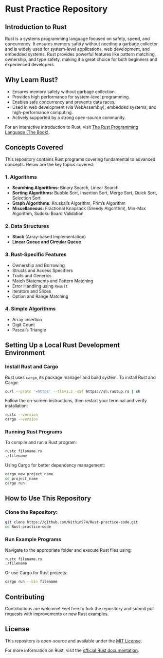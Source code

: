 # Rust Practice Repository

## Introduction to Rust

Rust is a systems programming language focused on safety, speed, and concurrency. It ensures memory safety without needing a garbage collector and is widely used for system-level applications, web development, and embedded systems. Rust provides powerful features like pattern matching, ownership, and type safety, making it a great choice for both beginners and experienced developers.

## Why Learn Rust?
- Ensures memory safety without garbage collection.
- Provides high performance for system-level programming.
- Enables safe concurrency and prevents data races.
- Used in web development (via WebAssembly), embedded systems, and high-performance computing.
- Actively supported by a strong open-source community.

For an interactive introduction to Rust, visit [The Rust Programming Language (The Book)](https://doc.rust-lang.org/book/).

## Concepts Covered
This repository contains Rust programs covering fundamental to advanced concepts. Below are the key topics covered:

### 1. Algorithms
- **Searching Algorithms:** Binary Search, Linear Search
- **Sorting Algorithms:** Bubble Sort, Insertion Sort, Merge Sort, Quick Sort, Selection Sort
- **Graph Algorithms:** Kruskal’s Algorithm, Prim’s Algorithm
- **Miscellaneous:** Fractional Knapsack (Greedy Algorithm), Min-Max Algorithm, Sudoku Board Validation

### 2. Data Structures
- **Stack** (Array-based Implementation)
- **Linear Queue and Circular Queue**

### 3. Rust-Specific Features
- Ownership and Borrowing
- Structs and Access Specifiers
- Traits and Generics
- Match Statements and Pattern Matching
- Error Handling using `Result`
- Iterators and Slices
- Option and Range Matching

### 4. Simple Algorithms
- Array Insertion
- Digit Count
- Pascal’s Triangle

## Setting Up a Local Rust Development Environment

### Install Rust and Cargo
Rust uses `cargo`, its package manager and build system. To install Rust and Cargo:
```sh
curl --proto '=https' --tlsv1.2 -sSf https://sh.rustup.rs | sh
```
Follow the on-screen instructions, then restart your terminal and verify installation:
```sh
rustc --version
cargo --version
```

### Running Rust Programs
To compile and run a Rust program:
```sh
rustc filename.rs
./filename
```

Using Cargo for better dependency management:
```sh
cargo new project_name
cd project_name
cargo run
```

## How to Use This Repository

### Clone the Repository:
```sh
git clone https://github.com/NithinS74/Rust-practice-code.git
cd Rust-practice-code
```

### Run Example Programs
Navigate to the appropriate folder and execute Rust files using:
```sh
rustc filename.rs
./filename
```
Or use Cargo for Rust projects:
```sh
cargo run --bin filename
```

## Contributing
Contributions are welcome! Feel free to fork the repository and submit pull requests with improvements or new Rust examples.

## License
This repository is open-source and available under the [MIT License](LICENSE).

For more information on Rust, visit the [official Rust documentation](https://doc.rust-lang.org/).

